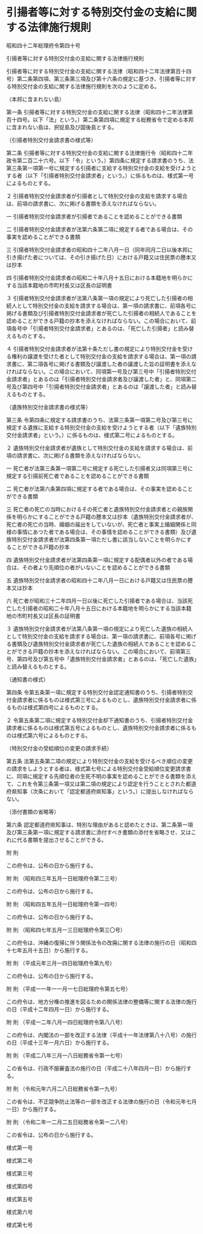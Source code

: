 # 引揚者等に対する特別交付金の支給に関する法律施行規則

昭和四十二年総理府令第四十号

引揚者等に対する特別交付金の支給に関する法律施行規則

引揚者等に対する特別交付金の支給に関する法律（昭和四十二年法律第百十四号）第二条第四項、第三条第三項及び第十六条の規定に基づき、引揚者等に対する特別交付金の支給に関する法律施行規則を次のように定める。

（本邦に含まれない島）

第一条 引揚者等に対する特別交付金の支給に関する法律（昭和四十二年法律第百十四号。以下「法」という。）第二条第四項に規定する総務省令で定める本邦に含まれない島は、択捉島及び国後島とする。

（引揚者特別交付金請求書の様式等）

第二条 引揚者等に対する特別交付金の支給に関する法律施行令（昭和四十二年政令第二百二十六号。以下「令」という。）第四条に規定する請求書のうち、法第三条第一項第一号に規定する引揚者に支給する特別交付金の支給を受けようとする者（以下「引揚者特別交付金請求者」という。）に係るものは、様式第一号によるものとする。

２ 引揚者特別交付金請求者が引揚者として特別交付金の支給を請求する場合は、前項の請求書に、次に掲げる書類を添えなければならない。

一 引揚者特別交付金請求者が引揚者であることを認めることができる書類

二 引揚者特別交付金請求者が法第六条第二項に規定する者である場合は、その事実を認めることができる書類

三 引揚者特別交付金請求者の昭和四十二年八月一日（同年同月二日以後本邦に引き揚げた者については、その引き揚げた日）における戸籍又は住民票の謄本又は抄本

四 引揚者特別交付金請求者の昭和二十年八月十五日における本籍地を明らかにする当該本籍地の市町村長又は区長の証明書

３ 引揚者特別交付金請求者が法第八条第一項の規定により死亡した引揚者の相続人として特別交付金の支給を請求する場合は、第一項の請求書に、前項各号に掲げる書類及び引揚者特別交付金請求者が死亡した引揚者の相続人であることを認めることができる戸籍の抄本を添えなければならない。この場合において、前項各号中「引揚者特別交付金請求者」とあるのは、「死亡した引揚者」と読み替えるものとする。

４ 引揚者特別交付金請求者が法第十条ただし書の規定により特別交付金を受ける権利の譲渡を受けた者として特別交付金の支給を請求する場合は、第一項の請求書に、第二項各号に掲げる書類及び譲渡した者の譲渡した旨の証明書を添えなければならない。この場合において、同項第一号及び第三号中「引揚者特別交付金請求者」とあるのは「引揚者特別交付金請求者及び譲渡した者」と、同項第二号及び第四号中「引揚者特別交付金請求者」とあるのは「譲渡した者」と読み替えるものとする。

（遺族特別交付金請求書の様式等）

第三条 令第四条に規定する請求書のうち、法第三条第一項第二号及び第三号に規定する遺族に支給する特別交付金の支給を受けようとする者（以下「遺族特別交付金請求者」という。）に係るものは、様式第二号によるものとする。

２ 遺族特別交付金請求者が遺族として特別交付金の支給を請求する場合は、前項の請求書に、次に掲げる書類を添えなければならない。

一 死亡者が法第三条第一項第二号に規定する死亡した引揚者又は同項第三号に規定する引揚前死亡者であることを認めることができる書類

二 死亡者が法第六条第四項に規定する者である場合は、その事実を認めることができる書類

三 死亡者の死亡の当時におけるその死亡者と遺族特別交付金請求者との親族関係を明らかにすることができる戸籍の謄本又は抄本（遺族特別交付金請求者が、死亡者の死亡の当時、婚姻の届出をしていないが、死亡者と事実上婚姻関係と同様の事情にあつた者である場合は、その事情を認めることができる書類）及び遺族特別交付金請求者が法第四条第一項ただし書に該当しないことを明らかにすることができる戸籍の抄本

四 遺族特別交付金請求者が法第四条第一項に規定する配偶者以外の者である場合は、その者より先順位の者がいないことを認めることができる書類

五 遺族特別交付金請求者の昭和四十二年八月一日における戸籍又は住民票の謄本又は抄本

六 死亡者が昭和三十二年四月一日以後に死亡した引揚者である場合は、当該死亡した引揚者の昭和二十年八月十五日における本籍地を明らかにする当該本籍地の市町村長又は区長の証明書

３ 遺族特別交付金請求者が法第八条第一項の規定により死亡した遺族の相続人として特別交付金の支給を請求する場合は、第一項の請求書に、前項各号に掲げる書類及び遺族特別交付金請求者が死亡した遺族の相続人であることを認めることができる戸籍の抄本を添えなければならない。この場合において、前項第三号、第四号及び第五号中「遺族特別交付金請求者」とあるのは、「死亡した遺族」と読み替えるものとする。

（通知書の様式）

第四条 令第五条第一項に規定する特別交付金認定通知書のうち、引揚者特別交付金請求者に係るものは様式第三号によるものとし、遺族特別交付金請求者に係るものは様式第四号によるものとする。

２ 令第五条第二項に規定する特別交付金却下通知書のうち、引揚者特別交付金請求者に係るものは様式第五号によるものとし、遺族特別交付金請求者に係るものは様式第六号によるものとする。

（特別交付金の受給順位の変更の請求手続）

第五条 法第五条第二項の規定により特別交付金の支給を受けるべき順位の変更の請求をしようとする者は、様式第七号による特別交付金受給順位変更請求書に、同項に規定する先順位者の生死不明の事実を認めることができる書類を添えて、これを令第三条第一項又は第二項の規定により認定を行うこととされた都道府県知事（次条において「認定都道府県知事」という。）に提出しなければならない。

（添付書類の省略等）

第六条 認定都道府県知事は、特別な理由があると認めたときは、第二条第一項及び第三条第一項に規定する請求書に添付すべき書類の添付を省略させ、又はこれに代る書類を提出させることができる。

附 則

この府令は、公布の日から施行する。

附 則 （昭和四三年五月一日総理府令第二三号）

この府令は、公布の日から施行する。

附 則 （昭和四五年五月一日総理府令第一四号）

この府令は、公布の日から施行する。

附 則 （昭和四七年五月一三日総理府令第三〇号）

この府令は、沖縄の復帰に伴う関係法令の改廃に関する法律の施行の日（昭和四十七年五月十五日）から施行する。

附 則 （平成元年三月一四日総理府令第九号）

この府令は、公布の日から施行する。

附 則 （平成一一年一一月一七日総理府令第五七号）

この府令は、地方分権の推進を図るための関係法律の整備等に関する法律の施行の日（平成十二年四月一日）から施行する。

附 則 （平成一二年八月一四日総理府令第八八号）

この府令は、内閣法の一部を改正する法律（平成十一年法律第八十八号）の施行の日（平成十三年一月六日）から施行する。

附 則 （平成二八年三月一八日総務省令第一七号）

この省令は、行政不服審査法の施行の日（平成二十八年四月一日）から施行する。

附 則 （令和元年六月二八日総務省令第一九号）

この省令は、不正競争防止法等の一部を改正する法律の施行の日（令和元年七月一日）から施行する。

附 則 （令和二年一二月二五日総務省令第一二八号）

この省令は、公布の日から施行する。

様式第一号

[](/./pict/S42F03101000040_2103161303_001.pdf)

様式第二号

[](/./pict/S42F03101000040_2103161303_002.pdf)

様式第三号

[](/./pict/S42F03101000040_2103161303_003.pdf)

様式第四号

[](/./pict/S42F03101000040_2103161303_004.pdf)

様式第五号

[](/./pict/S42F03101000040_2103161303_005.pdf)

様式第六号

[](/./pict/S42F03101000040_2103161303_006.pdf)

様式第七号

[](/./pict/S42F03101000040_2103161303_007.pdf)
